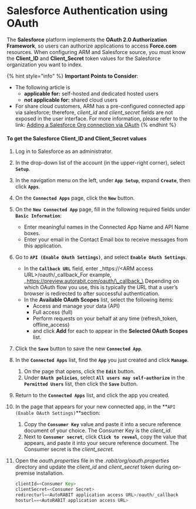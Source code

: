 # Salesforce Authentication using OAuth

The **Salesforce** platform implements the **OAuth 2.0 Authorization Framework**, so users can authorize applications to access **Force.com** resources. When configuring ARM and Salesforce source, you must know the **Client\_ID** and **Client\_Secret** token values for the Salesforce organization you want to index.

{% hint style="info" %}
**Important Points to Consider**:

* The following article is
  * **applicable for:** self-hosted and dedicated hosted users
  * **not applicable for:** shared cloud users
* For share cloud customers, ARM has a pre-configured connected app via salesforce; therefore, _client\_id_ and _client\_secret_ fields are not exposed in the user interface. For more information, please refer to the link: [Adding a Salesforce Org connection via OAuth](./)
{% endhint %}

#### To get the Salesforce Client\_ID and Client\_Secret values <a href="#to-get-the-salesforce-clientid-and-clientsecret-values" id="to-get-the-salesforce-clientid-and-clientsecret-values"></a>

1. Log in to Salesforce as an administrator.&#x20;
2. In the drop-down list of the account (in the upper-right corner), select **`Setup`**.
3. In the navigation menu on the left, under **`App Setup`**, expand **`Create`**, then click **`Apps`**.
4. On the **`Connected Apps`** page, click the **`New`** button.
5. On the **`New Connected App`** page, fill in the following required fields under **`Basic Information`**:
   * Enter meaningful names in the Connected App Name and API Name boxes.
   * Enter your email in the Contact Email box to receive messages from this application.
6. Go to **`API (Enable OAuth Settings)`**, and select **`Enable OAuth Settings`**.
   * In the **`Callback URL`** field, enter _https://\<ARM access URL>/oauth/\_callback_For example, _https://preview.autorabit.com/oauth/\_callback_\
     Depending on which OAuth flow you use, this is typically the URL that a user’s browser is redirected to after successful authentication.
   * In the **Available OAuth Scopes** list, select the following items:
     * Access and manage your data (API)
     * Full access (full)
     * Perform requests on your behalf at any time (refresh\_token, offline\_access)
     * and click **Add** for each to appear in the **Selected OAuth Scopes** list.
7. Click the **`Save`** button to save the new **`Connected App`**.
8. In the **`Connected Apps`** list, find the **`App`** you just created and click **`Manage`**.
   1. On the page that opens, click the **`Edit`** button.
   2. Under **`OAuth policies`**, select **`All users may self-authorize`** in the **`Permitted Users`** list, then click the **`Save`** button.
9. Return to the **`Connected Apps`** list, and click the app you created.
10. In the page that appears for your new connected app, in the **`API (Enable OAuth Settings)`**section:
    1. Copy the **`Consumer Key`** value and paste it into a secure reference document of your choice. The Consumer Key is the _client\_id_.
    2. Next to **`Consumer secret`**, click **`Click to reveal`**, copy the value that appears, and paste it into your secure reference document. The Consumer secret is the _client\_secret_.
11. Open the _oauth.properties_ file in the _.rabit/org/oauth.properties_ directory and update the _client\_id_ and _client\_secret_ token during on-premise installation.

    ```actionscript
    clientId=<Consumer Key>
    clientSecret=<Consumer Secret>
    redirecturl=<AutoRABIT application access URL>/oauth/_callback
    hosturl==<AutoRABIT application access URL>
    ```
